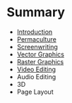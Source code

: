 # Summary

* [Introduction](README.md)
* [Permaculture](permaculture.md)
* [Screenwriting](screenwriting.md)
* [Vector Graphics](vector_graphics.md)
* [Raster Graphics](raster_graphics.md)
* [Video Editing](video_editing.md)
* Audio Editing
* 3D
* Page Layout

